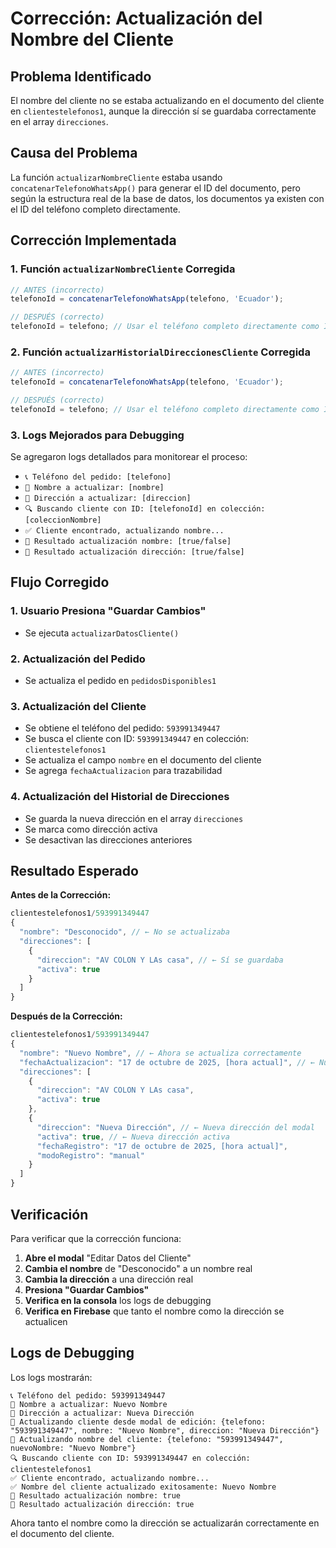 # Corrección: Actualización del Nombre del Cliente

## Problema Identificado
El nombre del cliente no se estaba actualizando en el documento del cliente en `clientestelefonos1`, aunque la dirección sí se guardaba correctamente en el array `direcciones`.

## Causa del Problema
La función `actualizarNombreCliente` estaba usando `concatenarTelefonoWhatsApp()` para generar el ID del documento, pero según la estructura real de la base de datos, los documentos ya existen con el ID del teléfono completo directamente.

## Corrección Implementada

### 1. **Función `actualizarNombreCliente` Corregida**
```javascript
// ANTES (incorrecto)
telefonoId = concatenarTelefonoWhatsApp(telefono, 'Ecuador');

// DESPUÉS (correcto)
telefonoId = telefono; // Usar el teléfono completo directamente como ID
```

### 2. **Función `actualizarHistorialDireccionesCliente` Corregida**
```javascript
// ANTES (incorrecto)
telefonoId = concatenarTelefonoWhatsApp(telefono, 'Ecuador');

// DESPUÉS (correcto)
telefonoId = telefono; // Usar el teléfono completo directamente como ID
```

### 3. **Logs Mejorados para Debugging**
Se agregaron logs detallados para monitorear el proceso:
- `📞 Teléfono del pedido: [telefono]`
- `👤 Nombre a actualizar: [nombre]`
- `📍 Dirección a actualizar: [direccion]`
- `🔍 Buscando cliente con ID: [telefonoId] en colección: [coleccionNombre]`
- `✅ Cliente encontrado, actualizando nombre...`
- `👤 Resultado actualización nombre: [true/false]`
- `📍 Resultado actualización dirección: [true/false]`

## Flujo Corregido

### 1. **Usuario Presiona "Guardar Cambios"**
- Se ejecuta `actualizarDatosCliente()`

### 2. **Actualización del Pedido**
- Se actualiza el pedido en `pedidosDisponibles1`

### 3. **Actualización del Cliente**
- Se obtiene el teléfono del pedido: `593991349447`
- Se busca el cliente con ID: `593991349447` en colección: `clientestelefonos1`
- Se actualiza el campo `nombre` en el documento del cliente
- Se agrega `fechaActualizacion` para trazabilidad

### 4. **Actualización del Historial de Direcciones**
- Se guarda la nueva dirección en el array `direcciones`
- Se marca como dirección activa
- Se desactivan las direcciones anteriores

## Resultado Esperado

**Antes de la Corrección:**
```javascript
clientestelefonos1/593991349447
{
  "nombre": "Desconocido", // ← No se actualizaba
  "direcciones": [
    {
      "direccion": "AV COLON Y LAs casa", // ← Sí se guardaba
      "activa": true
    }
  ]
}
```

**Después de la Corrección:**
```javascript
clientestelefonos1/593991349447
{
  "nombre": "Nuevo Nombre", // ← Ahora se actualiza correctamente
  "fechaActualizacion": "17 de octubre de 2025, [hora actual]", // ← Nuevo campo
  "direcciones": [
    {
      "direccion": "AV COLON Y LAs casa",
      "activa": true
    },
    {
      "direccion": "Nueva Dirección", // ← Nueva dirección del modal
      "activa": true, // ← Nueva dirección activa
      "fechaRegistro": "17 de octubre de 2025, [hora actual]",
      "modoRegistro": "manual"
    }
  ]
}
```

## Verificación

Para verificar que la corrección funciona:

1. **Abre el modal** "Editar Datos del Cliente"
2. **Cambia el nombre** de "Desconocido" a un nombre real
3. **Cambia la dirección** a una dirección real
4. **Presiona "Guardar Cambios"**
5. **Verifica en la consola** los logs de debugging
6. **Verifica en Firebase** que tanto el nombre como la dirección se actualicen

## Logs de Debugging

Los logs mostrarán:
```
📞 Teléfono del pedido: 593991349447
👤 Nombre a actualizar: Nuevo Nombre
📍 Dirección a actualizar: Nueva Dirección
📍 Actualizando cliente desde modal de edición: {telefono: "593991349447", nombre: "Nuevo Nombre", direccion: "Nueva Dirección"}
👤 Actualizando nombre del cliente: {telefono: "593991349447", nuevoNombre: "Nuevo Nombre"}
🔍 Buscando cliente con ID: 593991349447 en colección: clientestelefonos1
✅ Cliente encontrado, actualizando nombre...
✅ Nombre del cliente actualizado exitosamente: Nuevo Nombre
👤 Resultado actualización nombre: true
📍 Resultado actualización dirección: true
```

Ahora tanto el nombre como la dirección se actualizarán correctamente en el documento del cliente.
